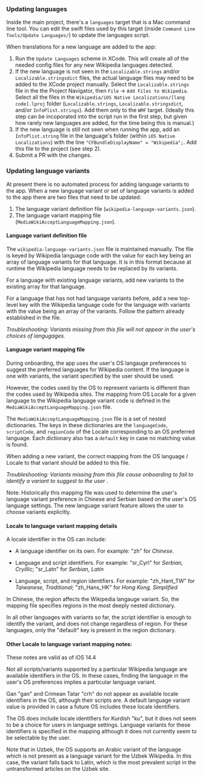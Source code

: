 ### Updating languages

Inside the main project, there's a `languages` target that is a Mac command line tool. You can edit the swift files used by this target (inside `Command Line Tools/Update Languages/`) to update the languages script. 

When translations for a new language are added to the app:
1. Run the `Update Languages` scheme in XCode. This will create all of the needed config files for any new Wikipedia languages detected.
2. If the new language is not seen in the `Localizable.strings` and/or `Localizable.stringsdict` files, the actual language files may need to be added to the XCode project manually. Select the `Localizable.strings` file in the the Project Navigator, then `File` -> `Add Files to Wikipedia`. Select all the files in the `Wikipedia/iOS Native Localizations/[lang code].lproj` folder (`Localizable.strings`, `Localizable.stringsdict`, and/or `InfoPlist.strings`). Add them only to the `WMF` target. (Ideally this step can be incoporated into the script run in the first step, but given how rarely new languages are added, for the time being this is manual.) 
3. If the new language is still not seen when running the app, add an `InfoPlist.string` file in the language's folder (within `iOS Native Localizations`) with the line `"CFBundleDisplayName" = "Wikipedia";`. Add this file to the project (see step 2).  
4. Submit a PR with the changes. 

### Updating language variants
At present there is no automated process for adding language variants to the app. When a new language variant or set of language variants is added to the app there are two files that need to be updated:

1. The language variant definition file (`wikipedia-language-variants.json`).
2. The language variant mapping file (`MediaWikiAcceptLanguageMapping.json`).

#### Language variant definition file
The `wikipedia-language-variants.json` file is maintained manually. The file is keyed by Wikipedia language code with the value for each key being an array of language variants for that language. It is in this format because at runtime the Wikipedia language needs to be replaced by its variants.

For a language with existing language variants, add new variants to the existing array for that language.

For a language that has not had language variants before, add a new top-level key with the Wikipedia language code for the language with variants with the value being an array of the variants. Follow the pattern already established in the file.

_Troubleshooting: Variants missing from this file will not appear in the user's choices of langugages._ 

#### Language variant mapping file
During onboarding, the app uses the user's OS langauge preferences to suggest the preferred languages for Wikipedia content. If the language is one with variants, the variant specified by the user should be used.

However, the codes used by the OS to represent variants is different than the codes used by Wikipedia sites. The mapping from OS Locale for a given language to the Wikipedia language variant code is defined in the  `MediaWikiAcceptLanguageMapping.json` file.

The `MediaWikiAcceptLanguageMapping.json` file is a set of nested dictionaries. The keys in these dictionaries are the `languageCode`, `scriptCode`, and `regionCode` of the Locale corresponding to an OS preferred language. Each dictionary also has a `default` key in case no matching value is found.

When adding a new variant, the correct mapping from the OS language / Locale to that variant should be added to this file.

_Troubleshooting: Variants missing from this file cause onboarding to fail to identify a variant to suggest to the user ._ 

Note: Historically this mapping file was used to determine the user's language variant preference in Chinese and Serbian based on the user's OS language settings. The new language variant feature allows the user to choose variants explicitly.

#### Locale to language variant mapping details
A locale identifier in the OS can include:

- A language identifier on its own. For example: "zh" for _Chinese_.

- Language and script identifiers. For example: "sr_Cyrl" for _Serbian, Cryillic_; "sr_Latn" for _Serbian, Latin_

- Language, script, and region identifiers. For example: "zh_Hant_TW" for _Taiwanese, Traditional_; "zh_Hans_HK" for _Hong Kong, Simplified_

In Chinese, the region affects the Wikipedia langauge variant. So, the mapping file specifies regions in the most deeply nested dictionary.

In all other languages with variants so far, the script identifier is enough to identify the variant, and does not change regardless of region.
For these languages, only the "default" key is present in the region dictionary.

#### Other Locale to language variant mapping notes:

These notes are valid as of iOS 14.4

Not all scripts/variants supported by a particular Wikipedia language are available identifiers in the OS.
In these cases, finding the language in the user's OS preferences implies a particular language variant.

Gan "gan" and Crimean Tatar "crh" do not appear as available locale identifiers in the OS, although their scripts are. A default language variant value is provided in case a future OS includes these locale identifiers.

The OS does include locale identifiers for Kurdish "ku", but it does not seem to be a choice for users in language settings. Language variants for these identifiers is specified in the mapping although it does not currently seem to be selectable by the user.

Note that in Uzbek, the OS supports an Arabic variant of the language which is not present as a language variant for the Uzbek Wikipedia. In this case, the variant falls back to Latin, which is the most prevalent script in the untransformed articles on the Uzbek site.












